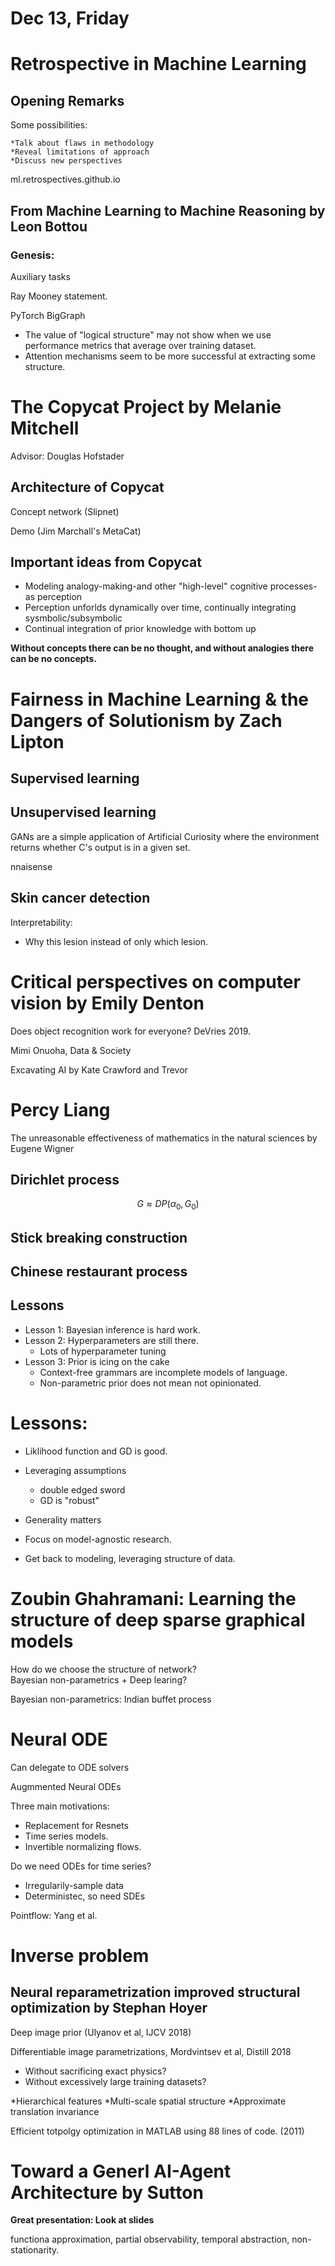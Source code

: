 # Dec 13, Friday

# Retrospective in Machine Learning

## Opening Remarks

Some possibilities:

    *Talk about flaws in methodology
    *Reveal limitations of approach
    *Discuss new perspectives

ml.retrospectives.github.io

## From Machine Learning to Machine Reasoning by Leon Bottou

### Genesis:

Auxiliary tasks

Ray Mooney statement.

PyTorch BigGraph

* The value of "logical structure" may not show when we use performance metrics that average over training dataset.
* Attention mechanisms seem to be more successful at extracting some structure. 

# The Copycat Project by Melanie Mitchell

Advisor: Douglas Hofstader

## Architecture of Copycat

Concept network (Slipnet)

Demo (Jim Marchall's MetaCat)

## Important ideas from Copycat

* Modeling analogy-making-and other "high-level" cognitive processes-as perception
* Perception unforlds dynamically over time, continually integrating sysmbolic/subsymbolic 
* Continual integration of prior knowledge with bottom up

**Without concepts there can be no thought, and without analogies there can be no concepts.**


# Fairness in Machine Learning & the Dangers of Solutionism by Zach Lipton

## Supervised learning


## Unsupervised learning
GANs are a simple application of Artificial Curiosity where the environment returns whether C's output is in a given set.

nnaisense

## Skin cancer detection

Interpretability:
* Why this lesion instead of only which lesion.
  

# Critical perspectives on computer vision by Emily Denton

Does object recognition work for everyone? DeVries 2019.

Mimi Onuoha, Data & Society

Excavating AI by Kate Crawford and Trevor

# Percy Liang

The unreasonable effectiveness of mathematics in the natural sciences by Eugene Wigner

## Dirichlet process

$$ G \approx DP(\alpha_0, G_0) $$

## Stick breaking construction

## Chinese restaurant process

## Lessons
* Lesson 1: Bayesian inference is hard work.
* Lesson 2: Hyperparameters are still there.
  * Lots of hyperparameter tuning
* Lesson 3: Prior is icing on the cake
  * Context-free grammars are incomplete models of language.
  * Non-parametric prior does not mean not opinionated.

# Lessons:
* Liklihood function and GD is good.
* Leveraging assumptions
  * double edged sword
  * GD is "robust"
* Generality matters


* Focus on model-agnostic research.
* Get back to modeling, leveraging structure of data.
  
# Zoubin Ghahramani: Learning the structure of deep sparse graphical models

How do we choose the structure of network?\
Bayesian non-parametrics + Deep learing?

Bayesian non-parametrics: Indian buffet process

# Neural ODE

Can delegate to ODE solvers

Augmmented Neural ODEs

Three main motivations:
* Replacement for Resnets
* Time series models.
* Invertible normalizing flows.

Do we need ODEs for time series?
* Irregularily-sample data
* Deterministec, so need SDEs


Pointflow: Yang et al.


# Inverse problem

## Neural reparametrization improved structural optimization by Stephan Hoyer

Deep image prior (Ulyanov et al, IJCV 2018)

Differentiable image parametrizations, Mordvintsev et al, Distill 2018

* Without sacrificing exact physics?
* Without excessively large training datasets?


*Hierarchical features
*Multi-scale spatial structure
*Approximate translation invariance

Efficient totpolgy optimization in MATLAB using 88 lines of code. (2011)


# Toward a Generl AI-Agent Architecture by Sutton

**Great presentation: Look at slides**


functiona approximation, partial observability, temporal abstraction, non-stationarity.


















